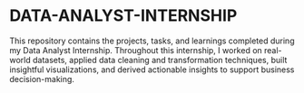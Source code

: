 # DATA-ANALYST-INTERNSHIP
This repository contains the projects, tasks, and learnings completed during my Data Analyst Internship. Throughout this internship, I worked on real-world datasets, applied data cleaning and transformation techniques, built insightful visualizations, and derived actionable insights to support business decision-making.
